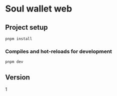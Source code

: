# Soul wallet web

## Project setup
```
pnpm install
```

### Compiles and hot-reloads for development
```
pnpm dev
```

## Version
1